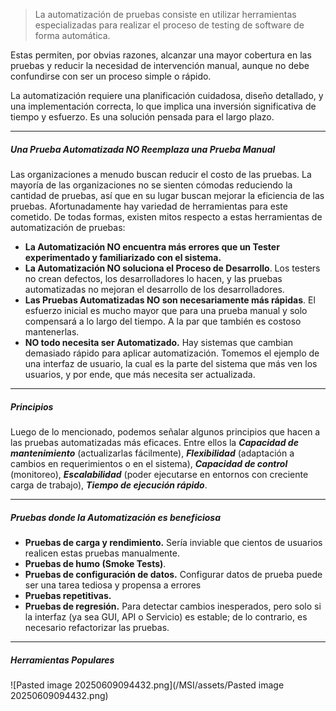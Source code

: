 > La automatización de pruebas consiste en utilizar herramientas especializadas para realizar el proceso de testing de software de forma automática.

Estas permiten, por obvias razones, alcanzar una mayor cobertura en las pruebas y reducir la necesidad de intervención manual, aunque no debe confundirse con ser un proceso simple o rápido.

La automatización requiere una planificación cuidadosa, diseño detallado, y una implementación correcta, lo que implica una inversión significativa de tiempo y esfuerzo. Es una solución pensada para el largo plazo.
****
##### ***Una Prueba Automatizada NO Reemplaza una Prueba Manual***
Las organizaciones a menudo buscan reducir el costo de las pruebas. La mayoría de las organizaciones no se sienten cómodas reduciendo la cantidad de pruebas, así que en su lugar buscan mejorar la eficiencia de las pruebas. 
Afortunadamente hay variedad de herramientas para este cometido. De todas formas, existen mitos respecto a estas herramientas de automatización de pruebas:

- **La Automatización NO encuentra más errores que un Tester experimentado y familiarizado con el sistema.** 
- **La Automatización NO soluciona el Proceso de Desarrollo**. Los testers no crean defectos, los desarrolladores lo hacen, y las pruebas automatizadas no mejoran el desarrollo de los desarrolladores.
- **Las Pruebas Automatizadas NO son necesariamente más rápidas**. El esfuerzo inicial es mucho mayor que para una prueba manual y solo compensará a lo largo del tiempo. A la par que también es costoso mantenerlas.
- **NO todo necesita ser Automatizado.** Hay sistemas que cambian demasiado rápido para aplicar automatización. Tomemos el ejemplo de una interfaz de usuario, la cual es la parte del sistema que más ven los usuarios, y por ende, que más necesita ser actualizada.
****
##### **Principios**
Luego de lo mencionado, podemos señalar algunos principios que hacen a las pruebas automatizadas más eficaces. Entre ellos la ***Capacidad de mantenimiento*** (actualizarlas fácilmente), ***Flexibilidad*** (adaptación a cambios en requerimientos o en el sistema), ***Capacidad de control*** (monitoreo), ***Escalabilidad*** (poder ejecutarse en entornos con creciente carga de trabajo), ***Tiempo de ejecución rápido***.
****
##### ****Pruebas donde la Automatización es beneficiosa****

- **Pruebas de carga y rendimiento.** Sería inviable que cientos de usuarios realicen estas pruebas manualmente.
- **Pruebas de humo (Smoke Tests)**. 
- **Pruebas de configuración de datos.** Configurar datos de prueba puede ser una tarea tediosa y propensa a errores
- **Pruebas repetitivas.** 
- **Pruebas de regresión.** Para detectar cambios inesperados, pero solo si la interfaz (ya sea GUI, API o Servicio) es estable; de lo contrario, es necesario refactorizar las pruebas.
****
##### **Herramientas Populares**
![Pasted image 20250609094432.png](/MSI/assets/Pasted image 20250609094432.png)
